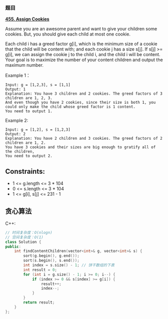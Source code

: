 ### 题目

 **[455. Assign Cookies](https://leetcode-cn.com/problems/assign-cookies/)** 


Assume you are an awesome parent and want to give your children some cookies. But, you should give each child at most one cookie.

Each child i has a greed factor g[i], which is the minimum size of a cookie that the child will be content with; and each cookie j has a size s[j]. If s[j] >= g[i], we can assign the cookie j to the child i, and the child i will be content. Your goal is to maximize the number of your content children and output the maximum number.


Example 1：

```
Input: g = [1,2,3], s = [1,1]
Output: 1
Explanation: You have 3 children and 2 cookies. The greed factors of 3 children are 1, 2, 3. 
And even though you have 2 cookies, since their size is both 1, you could only make the child whose greed factor is 1 content.
You need to output 1.
```

Example 2:

```
Input: g = [1,2], s = [1,2,3]
Output: 2
Explanation: You have 2 children and 3 cookies. The greed factors of 2 children are 1, 2. 
You have 3 cookies and their sizes are big enough to gratify all of the children, 
You need to output 2.

```
## Constraints:

* 1 <= g.length <= 3 * 104
* 0 <= s.length <= 3 * 104
* 1 <= g[i], s[j] <= 231 - 1

 
 ## 贪心算法
 C++:
```C++
// 时间复杂度：O(nlogn)
// 空间复杂度：O(1)
class Solution {
public:
    int findContentChildren(vector<int>& g, vector<int>& s) {
        sort(g.begin(), g.end());
        sort(s.begin(), s.end());
        int index = s.size() - 1; // 饼干数组的下表
        int result = 0;
        for (int i = g.size() - 1; i >= 0; i--) {
            if (index >= 0 && s[index] >= g[i]) {
                result++;
                index--;
            }
        }
        return result;
    }
};

```
